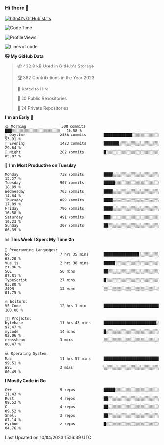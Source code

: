 ### Hi there 👋

[![h3n4l's GitHub stats](https://github-readme-stats.vercel.app/api?username=h3n4l&count_private=true&show_icons=true&theme=radical)](https://github.com/h3n4l/github-readme-stats)

<!--START_SECTION:waka-->
![Code Time](http://img.shields.io/badge/Code%20Time-1%2C108%20hrs%2045%20mins-blue)

![Profile Views](http://img.shields.io/badge/Profile%20Views-1-blue)

![Lines of code](https://img.shields.io/badge/From%20Hello%20World%20I%27ve%20Written-2.7%20million%20lines%20of%20code-blue)

**🐱 My GitHub Data** 

> 📦 432.8 kB Used in GitHub's Storage 
 > 
> 🏆 362 Contributions in the Year 2023
 > 
> 💼 Opted to Hire
 > 
> 📜 30 Public Repositories 
 > 
> 🔑 24 Private Repositories 
 > 
**I'm an Early 🐤** 

```text
🌞 Morning                508 commits         ███░░░░░░░░░░░░░░░░░░░░░░   10.58 % 
🌆 Daytime                2588 commits        █████████████░░░░░░░░░░░░   53.91 % 
🌃 Evening                1423 commits        ███████░░░░░░░░░░░░░░░░░░   29.64 % 
🌙 Night                  282 commits         █░░░░░░░░░░░░░░░░░░░░░░░░   05.87 % 
```
📅 **I'm Most Productive on Tuesday** 

```text
Monday                   738 commits         ████░░░░░░░░░░░░░░░░░░░░░   15.37 % 
Tuesday                  907 commits         █████░░░░░░░░░░░░░░░░░░░░   18.89 % 
Wednesday                703 commits         ████░░░░░░░░░░░░░░░░░░░░░   14.64 % 
Thursday                 859 commits         ████░░░░░░░░░░░░░░░░░░░░░   17.89 % 
Friday                   796 commits         ████░░░░░░░░░░░░░░░░░░░░░   16.58 % 
Saturday                 491 commits         ███░░░░░░░░░░░░░░░░░░░░░░   10.23 % 
Sunday                   307 commits         ██░░░░░░░░░░░░░░░░░░░░░░░   06.39 % 
```


📊 **This Week I Spent My Time On** 

```text
💬 Programming Languages: 
Go                       7 hrs 35 mins       ████████████████░░░░░░░░░   63.20 % 
Vue.js                   2 hrs 38 mins       █████░░░░░░░░░░░░░░░░░░░░   21.96 % 
SQL                      56 mins             ██░░░░░░░░░░░░░░░░░░░░░░░   07.81 % 
TypeScript               27 mins             █░░░░░░░░░░░░░░░░░░░░░░░░   03.80 % 
JSON                     12 mins             ░░░░░░░░░░░░░░░░░░░░░░░░░   01.75 % 

🔥 Editors: 
VS Code                  12 hrs 1 min        █████████████████████████   100.00 % 

🐱‍💻 Projects: 
bytebase                 11 hrs 43 mins      ████████████████████████░   97.47 % 
mycode                   14 mins             █░░░░░░░░░░░░░░░░░░░░░░░░   02.06 % 
crossbeam                3 mins              ░░░░░░░░░░░░░░░░░░░░░░░░░   00.47 % 

💻 Operating System: 
Mac                      11 hrs 57 mins      █████████████████████████   99.51 % 
WSL                      3 mins              ░░░░░░░░░░░░░░░░░░░░░░░░░   00.49 % 
```

**I Mostly Code in Go** 

```text
C++                      9 repos             █████░░░░░░░░░░░░░░░░░░░░   21.43 % 
Rust                     4 repos             ██░░░░░░░░░░░░░░░░░░░░░░░   09.52 % 
C                        4 repos             ██░░░░░░░░░░░░░░░░░░░░░░░   09.52 % 
Shell                    3 repos             ██░░░░░░░░░░░░░░░░░░░░░░░   07.14 % 
Python                   2 repos             █░░░░░░░░░░░░░░░░░░░░░░░░   04.76 % 
```




 Last Updated on 10/04/2023 15:16:39 UTC
<!--END_SECTION:waka-->

